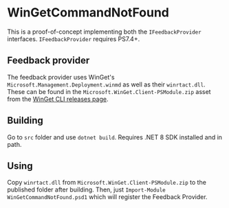 # WinGetCommandNotFound

This is a proof-of-concept implementing both the `IFeedbackProvider` interfaces.
`IFeedbackProvider` requires PS7.4+.

## Feedback provider

The feedback provider uses WinGet's `Microsoft.Management.Deployment.winmd` as well as their `winrtact.dll`. These can be found in the `Microsoft.WinGet.Client-PSModule.zip` asset from the [WinGet CLI releases page](https://github.com/microsoft/winget-cli/releases).

## Building

Go to `src` folder and use `dotnet build`.  Requires .NET 8 SDK installed and in path.

## Using

Copy `winrtact.dll` from `Microsoft.WinGet.Client-PSModule.zip` to the published folder after building. Then, just `Import-Module WinGetCommandNotFound.psd1` which will register the Feedback Provider.
